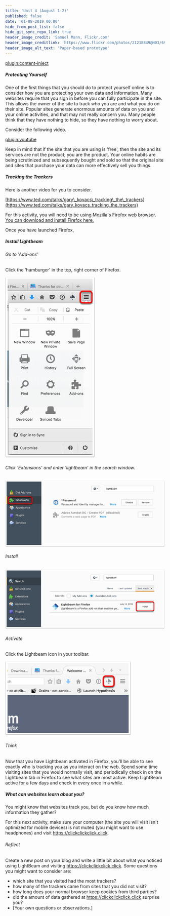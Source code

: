 ```yaml
---
title: 'Unit 4 (August 1-2)'
published: false
date: '01-08-2019 00:00'
hide_from_post_list: false
hide_git_sync_repo_link: true
header_image_credit: 'Samuel Mann, Flickr.com'
header_image_creditlink: 'https://www.flickr.com/photos/21218849@N03/6968244538/'
header_image_alt_text: 'Paper-based prototype'
---
```


[plugin:content-inject](_important-reminders)

##### Protecting Yourself

One of the first things that you should do to protect yourself online is to consider how you are protecting your own data and information. Many websites require that you sign in before you can fully participate in the site. This allows the owner of the site to track who you are and what you do on their site. Popular sites generate enormous amounts of data on you and your online activities, and that may not really concern you. Many people think that they have nothing to hide, so they have nothing to worry about.

Consider the following video.

[plugin:youtube](https://youtu.be/33CIVjvYyEk)

Keep in mind that if the site that you are using is 'free', then the site and its services are not the product; you are the product. Your online habits are being scrutinized and subsequently bought and sold so that the original site and sites that purchase your data can more effectively sell you things.

##### Tracking the Trackers

Here is another video for you to consider.

[https://www.ted.com/talks/gary\_kovacs\_tracking\_the\_trackers](https://www.ted.com/talks/gary_kovacs_tracking_the_trackers)

For this activity, you will need to be using Mozilla's Firefox web browser. [You can download and install Firefox here.](https://www.mozilla.org/en-US/firefox/new/?scene=2)

Once you have launched Firefox,

##### Install Lightbeam

###### Go to 'Add-ons'

Click the 'hamburger' in the top, right corner of Firefox.

![](go-to--add-ons-.png)

###### Click 'Extensions' and enter 'lightbeam' in the search window.

![](click--extensions-.png)

###### Install

![](install.png)

###### Activate

Click the Lightbeam icon in your toolbar.

![](activate.png)

###### Think

Now that you have Lightbeam activated in Firefox, you'll be able to see exactly who is tracking you as you interact on the web. Spend some time visiting sites that you would normally visit, and periodically check in on the Lightbeam tab in Firefox to see what sites are most active. Keep LightBeam active for a few days and check in every once in a while.

##### What can websites learn about you?

You might know that websites track you, but do you know how much information they gather?

For this next activity, make sure your computer (the site you will visit isn't optimized for mobile devices) is not muted (you might want to use headphones) and visit https://clickclickclick.click.

###### Reflect

Create a new post on your blog and write a little bit about what you noticed using LightBeam and visiting https://clickclickclick.click. Some questions you might want to consider are:

* which site that you visited had the most trackers?
* how many of the trackers came from sites that you did not visit?
* how long does your normal browser keep cookies from third parties?
* did the amount of data gathered at https://clickclickclick.click surprise you?
* [Your own questions or observations.]

